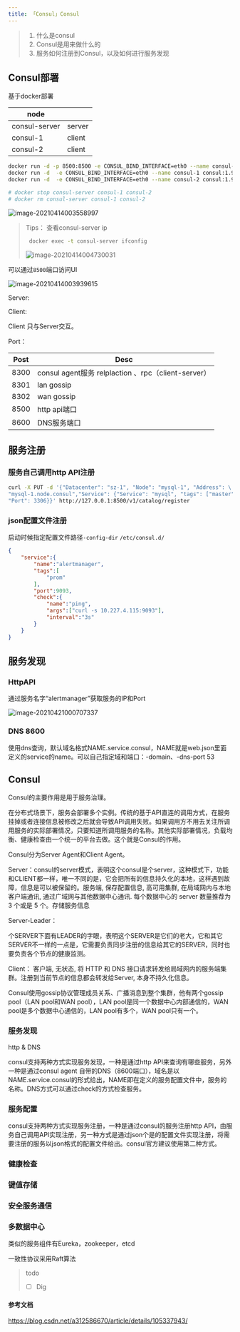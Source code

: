 ```yaml
---
title: 「Consul」Consul
---
```






> 1. 什么是consul
> 2. Consul是用来做什么的
> 3. 服务如何注册到Consul，以及如何进行服务发现



## Consul部署

基于docker部署

| node          |        |
| ------------- | ------ |
| consul-server | server |
| consul-1      | client |
| consul-2      | client |

```sh
docker run -d -p 8500:8500 -e CONSUL_BIND_INTERFACE=eth0 --name consul-server consul:1.9.4
docker run -d  -e CONSUL_BIND_INTERFACE=eth0 --name consul-1 consul:1.9.4 agent -dev -join=172.17.0.13
docker run -d  -e CONSUL_BIND_INTERFACE=eth0 --name consul-2 consul:1.9.4 agent -dev -join=172.17.0.13

# docker stop consul-server consul-1 consul-2
# docker rm consul-server consul-1 consul-2
```



![image-20210414003558997](./Consul/image-20210414003558997.png)



> Tips： 查看consul-server ip
>
> ```sh
>  docker exec -t consul-server ifconfig
> ```
>
> 
>
> ![image-20210414004730031](./Consul/image-20210414004730031.png)



可以通过`8500`端口访问UI

![image-20210414003939615](./Consul/image-20210414003939615.png)

Server:

Client:

Client 只与Server交互。

Port：

| Post | Desc                                                |
| ---- | --------------------------------------------------- |
| 8300 | consul agent服务 relplaction 、rpc（client-server） |
| 8301 | lan gossip                                          |
| 8302 | wan gossip                                          |
| 8500 | http api端口                                        |
| 8600 | DNS服务端口                                         |



## 服务注册

### 服务自己调用http API注册

```sh
curl -X PUT -d '{"Datacenter": "sz-1", "Node": "mysql-1", "Address": \
"mysql-1.node.consul","Service": {"Service": "mysql", "tags": ["master","v1"], \
"Port": 3306}}' http://127.0.0.1:8500/v1/catalog/register
```





### json配置文件注册

启动时候指定配置文件路径`-config-dir`  `/etc/consul.d/`

```json
{
    "service":{
        "name":"alertmanager",
        "tags":[
            "prom"
        ],
        "port":9093,
        "check":{
            "name":"ping",
            "args":["curl -s 10.227.4.115:9093"],
            "interval":"3s"
        }
    }
}
```



## 服务发现

### HttpAPI

通过服务名字“alertmanager”获取服务的IP和Port

![image-20210421000707337](./Consul/image-20210421000707337.png)

### DNS 8600

使用dns查询，默认域名格式NAME.service.consul，NAME就是web.json里面定义的service的name。可以自己指定域和端口：-domain、-dns-port 53 

## Consul

Consul的主要作用是用于服务治理。

在分布式场景下，服务会部署多个实例。传统的基于API直连的调用方式，在服务挂掉或者连接信息被修改之后就会导致API调用失败。如果调用方不用去关注所调用服务的实际部署情况，只要知道所调用服务的名称。其他实际部署情况，负载均衡、健康检查由一个统一的平台去做。这个就是Consul的作用。



Consul分为Server Agent和Client Agent。

Server：consul的server模式，表明这个consul是个server，这种模式下，功能和CLIENT都一样，唯一不同的是，它会把所有的信息持久化的本地，这样遇到故障，信息是可以被保留的。服务端, 保存配置信息, 高可用集群, 在局域网内与本地客户端通讯, 通过广域网与其他数据中心通讯. 每个数据中心的 server 数量推荐为 3 个或是 5 个。存储服务信息

Server-Leader：

个SERVER下面有LEADER的字眼，表明这个SERVER是它们的老大，它和其它SERVER不一样的一点是，它需要负责同步注册的信息给其它的SERVER，同时也要负责各个节点的健康监测。

Client： 客户端, 无状态, 将 HTTP 和 DNS 接口请求转发给局域网内的服务端集群。注册到当前节点的信息都会转发给Server, 本身不持久化信息。



Consul使用gossip协议管理成员关系、广播消息到整个集群，他有两个gossip pool（LAN pool和WAN pool），LAN pool是同一个数据中心内部通信的，WAN pool是多个数据中心通信的，LAN pool有多个，WAN pool只有一个。

### 服务发现

http & DNS

consul支持两种方式实现服务发现，一种是通过http API来查询有哪些服务，另外一种是通过consul agent 自带的DNS（8600端口），域名是以NAME.service.consul的形式给出，NAME即在定义的服务配置文件中，服务的名称。DNS方式可以通过check的方式检查服务。

### 服务配置

consul支持两种方式实现服务注册，一种是通过consul的服务注册http API，由服务自己调用API实现注册，另一种方式是通过json个是的配置文件实现注册，将需要注册的服务以json格式的配置文件给出。consul官方建议使用第二种方式。

### 健康检查

### 键值存储

### 安全服务通信

### 多数据中心



类似的服务组件有Eureka，zookeeper，etcd



一致性协议采用Raft算法

>
>
>todo
>
>- [ ] Dig



#### 参考文档

https://blog.csdn.net/a312586670/article/details/105337943/